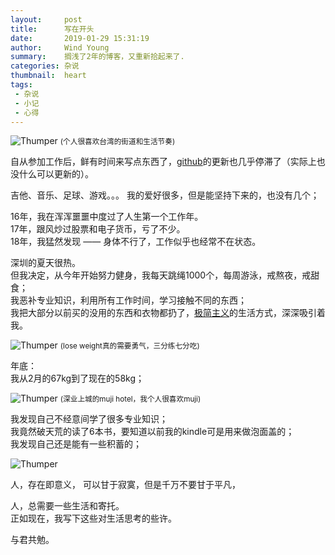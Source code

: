 ```yaml
---
layout:     post
title:      写在开头
date:       2019-01-29 15:31:19
author:     Wind Young
summary:    搁浅了2年的博客，又重新拾起来了.
categories: 杂说
thumbnail:  heart
tags:
 - 杂说
 - 小记
 - 心得
---
```


![Thumper](http://ww1.sinaimg.cn/large/afce444dgy1fzpp9qc1o1j20zk0noahc.jpg)
<small align="center"> (个人很喜欢台湾的街道和生活节奏)</small >
<br/>

自从参加工作后，鲜有时间来写点东西了，[github][1]的更新也几乎停滞了（实际上也没什么可以更新的）。  

吉他、音乐、足球、游戏。。。 我的爱好很多，但是能坚持下来的，也没有几个；  

16年，我在浑浑噩噩中度过了人生第一个工作年。  
17年，跟风炒过股票和电子货币，亏了不少。  
18年，我猛然发现 —— 身体不行了，工作似乎也经常不在状态。  

深圳的夏天很热。  
但我决定，从今年开始努力健身，我每天跳绳1000个，每周游泳，戒熬夜，戒甜食；  
我恶补专业知识，利用所有工作时间，学习接触不同的东西；  
我把大部分以前买的没用的东西和衣物都扔了，[极简主义][2]的生活方式，深深吸引着我。  

![Thumper](http://ww1.sinaimg.cn/large/afce444dgy1fzoohuh4qzj20bk0he7o4.jpg)
<small align="center"> (lose weight真的需要勇气，三分练七分吃)</small >
<br/>

年底：  
我从2月的67kg到了现在的58kg；  

![Thumper](http://ww1.sinaimg.cn/mw690/afce444dgy1fzoonp85koj20u0140q9f.jpg)
<small align="center"> (深业上城的muji hotel，我个人很喜欢muji)</small >
<br/>

我发现自己不经意间学了很多专业知识；  
我竟然破天荒的读了6本书，要知道以前我的kindle可是用来做泡面盖的；  
我发现自己还是能有一些积蓄的；  

![Thumper](http://ww1.sinaimg.cn/large/afce444dgy1fzpp4zk3v6j20u00u0td9.jpg)

人，存在即意义，
可以甘于寂寞，但是千万不要甘于平凡，    

人，总需要一些生活和寄托。  
正如现在，我写下这些对生活思考的些许。  

与君共勉。  


[1]: http://github.com/wind3110991
[2]: https://www.zhihu.com/topic/19585358
